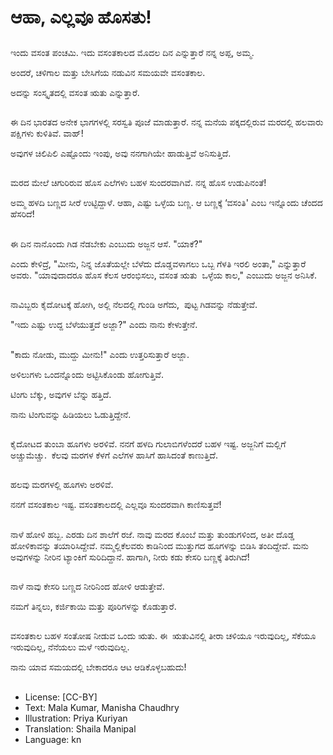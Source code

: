 # ಆಹಾ, ಎಲ್ಲವೂ ಹೊಸತು!

##
ಇಂದು ವಸಂತ ಪಂಚಮಿ. ಇದು ವಸಂತಕಾಲದ ಮೊದಲ ದಿನ ಎನ್ನುತ್ತಾರೆ ನನ್ನ ಅಪ್ಪ, ಅಮ್ಮ.

ಅಂದರೆ, ಚಳಿಗಾಲ ಮತ್ತು ಬೇಸಿಗೆಯ ನಡುವಿನ ಸಮಯವೇ ವಸಂತಕಾಲ.

ಅದನ್ನು ಸಂಸ್ಕೃತದಲ್ಲಿ ವಸಂತ ಋತು ಎನ್ನುತ್ತಾರೆ.

##
ಈ ದಿನ ಭಾರತದ ಅನೇಕ ಭಾಗಗಳಲ್ಲಿ ಸರಸ್ವತಿ ಪೂಜೆ ಮಾಡುತ್ತಾರೆ. ನನ್ನ ಮನೆಯ ಪಕ್ಕದಲ್ಲಿರುವ ಮರದಲ್ಲಿ ಹಲವಾರು ಪಕ್ಷಿಗಳು ಕುಳಿತಿವೆ. ವಾಹ್!

ಅವುಗಳ ಚಿಲಿಪಿಲಿ ಎಷ್ಟೊಂದು ಇಂಪು, ಅವು ನನಗಾಗಿಯೇ ಹಾಡುತ್ತಿವೆ ಅನಿಸುತ್ತಿದೆ. 

##
ಮರದ ಮೇಲೆ ಚಿಗುರಿರುವ ಹೊಸ ಎಲೆಗಳು ಬಹಳ ಸುಂದರವಾಗಿವೆ. ನನ್ನ ಹೊಸ ಉಡುಪಿನಂತೆ!

ಅಮ್ಮ ಹಳದಿ ಬಣ್ಣದ ಸೀರೆ ಉಟ್ಟಿದ್ದಾಳೆ. ಆಹಾ, ಎಷ್ಟು ಒಳ್ಳೆಯ ಬಣ್ಣ. ಆ ಬಣ್ಣಕ್ಕೆ ‘ವಸಂತಿ' ಎಂಬ ಇನ್ನೊಂದು ಚೆಂದದ ಹೆಸರಿದೆ! 

##
ಈ ದಿನ ನಾನೊಂದು ಗಿಡ ನೆಡಬೇಕು ಎಂಬುದು ಅಜ್ಜನ ಆಸೆ. "ಯಾಕೆ?"

ಎಂದು ಕೇಳಿದ್ರೆ, "ಮೀನು, ನಿನ್ನ ಜೊತೆಯಲ್ಲೇ ಬೆಳೆದು ದೊಡ್ಡವಳಾಗಲು ಒಬ್ಬ ಗೆಳತಿ ಇರಲಿ ಅಂತಾ," ಎನ್ನುತ್ತಾರೆ ಅವರು. "ಯಾವುದಾದರೂ ಹೊಸ ಕೆಲಸ ಆರಂಭಿಸಲು, ವಸಂತ ಋತು  ಒಳ್ಳೆಯ ಕಾಲ," ಎಂಬುದು ಅಜ್ಜನ ಅನಿಸಿಕೆ. 

##
ನಾವಿಬ್ಬರು ಕೈದೋಟಕ್ಕೆ ಹೋಗಿ, ಅಲ್ಲಿ ನೆಲದಲ್ಲಿ ಗುಂಡಿ ಅಗೆದು,  ಪುಟ್ಟ ಗಿಡವನ್ನು ನೆಡುತ್ತೇವೆ.

"ಇದು ಎಷ್ಟು ಉದ್ದ ಬೆಳೆಯುತ್ತದೆ ಅಜ್ಜಾ?" ಎಂದು ನಾನು ಕೇಳುತ್ತೇನೆ. 

##
"ಕಾದು ನೋಡು, ಮುದ್ದು ಮೀನು!" ಎಂದು ಉತ್ತರಿಸುತ್ತಾರೆ ಅಜ್ಜಾ.

ಅಳಿಲುಗಳು ಒಂದನ್ನೊಂದು ಅಟ್ಟಿಸಿಕೊಂಡು ಹೋಗುತ್ತಿವೆ.

ಟಿಂಗು ಬೆಕ್ಕು, ಅವುಗಳ ಬೆನ್ನು ಹತ್ತಿದೆ.

ನಾನು ಟಿಂಗುವನ್ನು ಹಿಡಿಯಲು ಓಡುತ್ತಿದ್ದೇನೆ. 

##
ಕೈದೋಟದ ತುಂಬಾ ಹೂಗಳು ಅರಳಿವೆ. ನನಗೆ ಹಳದಿ ಗುಲಾಬಿಗಳೆಂದರೆ ಬಹಳ ಇಷ್ಟ. ಅಜ್ಜನಿಗೆ ಮಲ್ಲಿಗೆ ಅಚ್ಚುಮೆಚ್ಚು.  ಕೆಲವು ಮರಗಳ ಕೆಳಗೆ ಎಲೆಗಳ ಹಾಸಿಗೆ ಹಾಸಿದಂತೆ ಕಾಣುತ್ತಿದೆ.

##
ಹಲವು ಮರಗಳಲ್ಲಿ ಹೂಗಳು ಅರಳಿವೆ.

ನನಗೆ ವಸಂತಕಾಲ ಇಷ್ಟ. ವಸಂತಕಾಲದಲ್ಲಿ ಎಲ್ಲವೂ ಸುಂದರವಾಗಿ ಕಾಣಿಸುತ್ತವೆ! 

##
ನಾಳೆ ಹೋಳಿ ಹಬ್ಬ. ಎರಡು ದಿನ ಶಾಲೆಗೆ ರಜೆ. ನಾವು ಮರದ ಕೊಂಬೆ ಮತ್ತು ತುಂಡುಗಳಿಂದ, ಅತೀ ದೊಡ್ಡ ಹೋಳಿಕಾವನ್ನು ತಯಾರಿಸಿದ್ದೇವೆ. ನಮ್ಮಲ್ಲಿಕೆಲವರು ಕಾಡಿನಿಂದ ಮುತ್ತುಗದ ಹೂಗಳನ್ನು ಬಿಡಿಸಿ ತಂದಿದ್ದೇವೆ. ಮನು ಅವುಗಳನ್ನು ನೀರಿನ ಟ್ಯಾಂಕಿಗೆ ಸುರಿದಿದ್ದಾನೆ. ಹಾಗಾಗಿ, ನೀರು ಕಡು ಕೇಸರಿ ಬಣ್ಣಕ್ಕೆ ತಿರುಗಿದೆ! 

##
ನಾಳೆ ನಾವು ಕೇಸರಿ ಬಣ್ಣದ ನೀರಿನಿಂದ ಹೋಳಿ ಆಡುತ್ತೇವೆ.

ನಮಗೆ ತಿನ್ನಲು, ಕರ್ಜಿಕಾಯಿ ಮತ್ತು ಪೂರಿಗಳನ್ನು ಕೊಡುತ್ತಾರೆ.

##
ವಸಂತಕಾಲ ಬಹಳ ಸಂತೋಷ ನೀಡುವ ಒಂದು ಋತು. ಈ   ಋತುವಿನಲ್ಲಿ ತೀರಾ ಚಳಿಯೂ ಇರುವುದಿಲ್ಲ, ಸೆಕೆಯೂ ಇರುವುದಿಲ್ಲ, ನೆನೆಯಲು ಮಳೆ ಇರುವುದಿಲ್ಲ.

ನಾನು ಯಾವ ಸಮಯದಲ್ಲಿ ಬೇಕಾದರೂ ಆಟ ಆಡಿಕೊಳ್ಳಬಹುದು! 

##
* License: [CC-BY]
* Text: Mala Kumar, Manisha Chaudhry
* Illustration: Priya Kuriyan
* Translation: Shaila Manipal
* Language: kn
